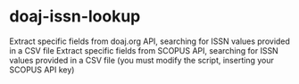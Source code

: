 # doaj-issn-lookup
Extract specific fields from doaj.org API, searching for ISSN values provided in a CSV file 
Extract specific fields from SCOPUS API, searching for ISSN values provided in a CSV file (you must modify the script, inserting your SCOPUS API key)